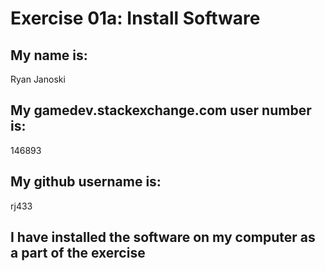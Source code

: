 # Exercise 01a: Install Software
## My name is:
Ryan Janoski
## My gamedev.stackexchange.com user number is:
146893
## My github username is:
rj433
## I have installed the software on my computer as a part of the exercise
